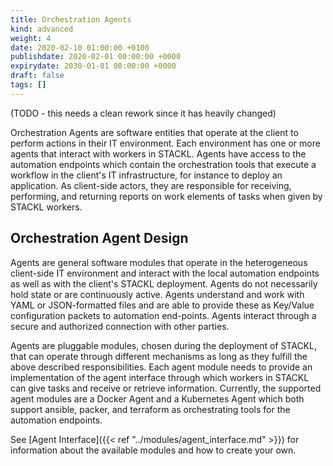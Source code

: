 ```yaml
---
title: Orchestration Agents
kind: advanced
weight: 4
date: 2020-02-10 01:00:00 +0100
publishdate: 2020-02-01 00:00:00 +0000
expirydate: 2030-01-01 00:00:00 +0000
draft: false
tags: []
---
```


(TODO - this needs a clean rework since it has heavily changed)

Orchestration Agents are software entities that operate at the client to perform actions in their IT environment.
Each environment has one or more agents that interact with workers in STACKL.
Agents have access to the automation endpoints which contain the orchestration tools that execute a workflow in the client's IT infrastructure, for instance to deploy an application.
As client-side actors, they are responsible for receiving, performing, and returning reports on work elements of tasks when given by STACKL workers.

## Orchestration Agent Design

Agents are general software modules that operate in the heterogeneous client-side IT environment and interact with the local automation endpoints as well as with the client's STACKL deployment.
Agents do not necessarily hold state or are continuously active.
Agents understand and work with YAML or JSON-formatted files and are able to provide these as Key/Value configuration packets to automation end-points.
Agents interact through a secure and authorized connection with other parties.

Agents are pluggable modules, chosen during the deployment of STACKL, that can operate through different mechanisms as long as they fulfill the above described responsibilities.
Each agent module needs to provide an implementation of the agent interface through which workers in STACKL can give tasks and receive or retrieve information.
Currently, the supported agent modules are a Docker Agent and a Kubernetes Agent which both support ansible, packer, and terraform as orchestrating tools for the automation endpoints.

See [Agent Interface]({{< ref "../modules/agent_interface.md" >}}) for information about the available modules and how to create your own.
